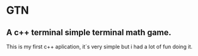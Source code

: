 # GTN
## A c++ terminal  simple terminal math game.

<p> This is my first c++ aplication, it´s very simple but i had a lot of fun doing it.
 
